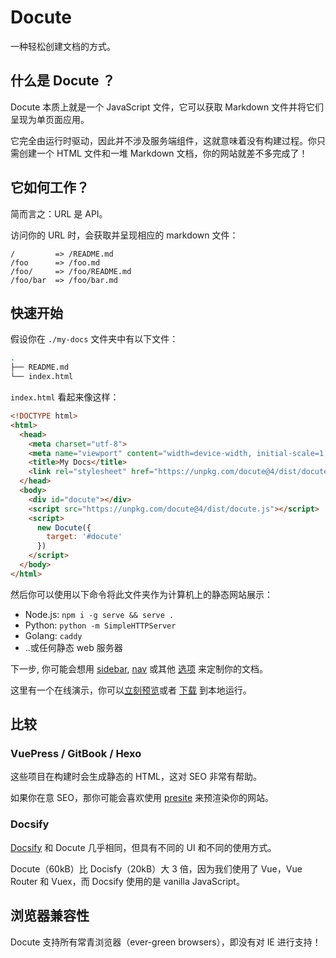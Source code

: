 # Docute

一种轻松创建文档的方式。

## 什么是 Docute ？

Docute 本质上就是一个 JavaScript 文件，它可以获取 Markdown 文件并将它们呈现为单页面应用。

它完全由运行时驱动，因此并不涉及服务端组件，这就意味着没有构建过程。你只需创建一个 HTML 文件和一堆 Markdown 文档，你的网站就差不多完成了！

## 它如何工作？

简而言之：URL 是 API。

访问你的 URL 时，会获取并呈现相应的 markdown 文件：

```
/         => /README.md
/foo      => /foo.md
/foo/     => /foo/README.md
/foo/bar  => /foo/bar.md
```

## 快速开始

假设你在 `./my-docs` 文件夹中有以下文件：

```bash
.
├── README.md
└── index.html
```

`index.html` 看起来像这样：

```html {highlight:[7,'10-16']}
<!DOCTYPE html>
<html>
  <head>
    <meta charset="utf-8">
    <meta name="viewport" content="width=device-width, initial-scale=1, shrink-to-fit=no">
    <title>My Docs</title>
    <link rel="stylesheet" href="https://unpkg.com/docute@4/dist/docute.css">
  </head>
  <body>
    <div id="docute"></div>
    <script src="https://unpkg.com/docute@4/dist/docute.js"></script>
    <script>
      new Docute({
        target: '#docute'
      })
    </script>
  </body>
</html>
```

然后你可以使用以下命令将此文件夹作为计算机上的静态网站展示：

- Node.js: `npm i -g serve && serve .`
- Python: `python -m SimpleHTTPServer`
- Golang: `caddy`
- ..或任何静态 web 服务器

下一步, 你可能会想用 [sidebar](./options.md#sidebar), [nav](./options.md#nav) 或其他 [选项](./options.md) 来定制你的文档。 

这里有一个在线演示，你可以[立刻预览](https://repl.it/@egoist/docute-starter)或者 [下载](https://repl.it/@egoist/docute-starter.zip) 到本地运行。

## 比较

### VuePress / GitBook / Hexo

这些项目在构建时会生成静态的 HTML，这对 SEO 非常有帮助。

如果你在意 SEO，那你可能会喜欢使用 [presite](https://github.com/egoist/presite) 来预渲染你的网站。

### Docsify

[Docsify](https://docsify.js.org/#/) 和 Docute 几乎相同，但具有不同的 UI 和不同的使用方式。

Docute（60kB）比 Docisfy（20kB）大 3 倍，因为我们使用了 Vue，Vue Router 和 Vuex，而 Docsify 使用的是 vanilla JavaScript。


## 浏览器兼容性

Docute 支持所有常青浏览器（ever-green browsers），即没有对 IE 进行支持！
